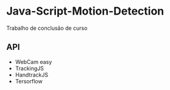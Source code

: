 # Java-Script-Motion-Detection
Trabalho de conclusão de curso

## API
  - WebCam easy
  - TrackingJS
  - HandtrackJS
  - Tersorflow
